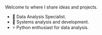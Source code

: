 Welcome to where I share ideas and projects.

- 🔭 Data Analysis Specialist.
- 🌱 Systems analysis and development.
- ⚡ Python enthusiast for data analysis.


